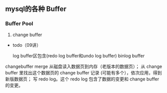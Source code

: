 ## mysql的各种 Buffer

### Buffer Pool
1. change buffer
  - todo（09讲）
  
    log buffer区包含(redo log buffer和undo log buffer)
    binlog buffer
    
changebuffer merge
从磁盘读入数据页到内存（老版本的数据页）；
从 change buffer 里找出这个数据页的 change buffer 记录 (可能有多个），依次应用，得到新版数据页；
写 redo log。这个 redo log 包含了数据的变更和 change buffer 的变更。